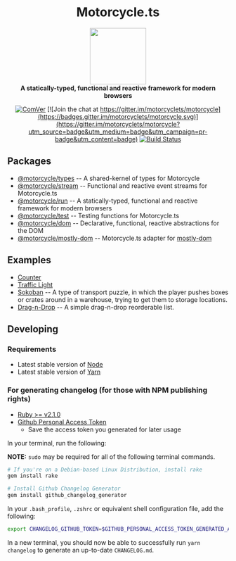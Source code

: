 <h1 align='center'>Motorcycle.ts</h1>

<div align='center'>
  <img src='https://github.com/motorcyclets/motorcycle/raw/master/.assets/logo.png' width='128' />
</div>

<div align='center'>
  <strong>A statically-typed, functional and reactive framework for modern browsers</strong>
</div>

<div align='center'>

[![ComVer](https://img.shields.io/badge/ComVer-compliant-brightgreen.svg)](https://github.com/staltz/comver)
[![Join the chat at https://gitter.im/motorcyclets/motorcycle](https://badges.gitter.im/motorcyclets/motorcycle.svg)](https://gitter.im/motorcyclets/motorcycle?utm_source=badge&utm_medium=badge&utm_campaign=pr-badge&utm_content=badge)
[![Build Status](https://travis-ci.org/motorcyclets/motorcycle.svg?branch=master)](https://travis-ci.org/motorcyclets/motorcycle)

</div>

## Packages

- [@motorcycle/types](./packages/types) -- A shared-kernel of types for Motorcycle
- [@motorcycle/stream](./packages/stream) -- Functional and reactive event streams for Motorcycle.ts
- [@motorcycle/run](./packages/run) -- A statically-typed, functional and reactive framework for modern browsers
- [@motorcycle/test](./packages/test) -- Testing functions for Motorcycle.ts
- [@motorcycle/dom](./packages/dom) -- Declarative, functional, reactive abstractions for the DOM
- [@motorcycle/mostly-dom](./packages/mostly-dom) -- Motorcycle.ts adapter for [mostly-dom](https://github.com/TylorS167/mostly-dom)

## Examples

- [Counter](./examples/counter)
- [Traffic Light](./examples/traffic-light)
- [Sokoban](./examples/sokoban) -- A type of transport puzzle, in which the player pushes boxes or crates around in a warehouse, trying to get them to storage locations.
- [Drag-n-Drop](./examples/drag-n-drop) -- A simple drag-n-drop reorderable list.

## Developing

### Requirements

* Latest stable version of [Node](https://github.com/creationix/nvm)
* Latest stable version of [Yarn](https://yarnpkg.com)

### For generating changelog (for those with NPM publishing rights)

* [Ruby >= v2.1.0](https://www.ruby-lang.org/en/downloads/)
* [Github Personal Access Token](https://github.com/settings/tokens)
  - Save the access token you generated for later usage

In your terminal, run the following:

**NOTE:** `sudo` may be required for all of the following terminal commands.

```sh
# If you're on a Debian-based Linux Distribution, install rake
gem install rake

# Install Github Changelog Generator
gem install github_changelog_generator
```

In your `.bash_profile`, `.zshrc` or equivalent shell configuration file, add the 
following:

```sh
export CHANGELOG_GITHUB_TOKEN=$GITHUB_PERSONAL_ACCESS_TOKEN_GENERATED_ABOVE
```

In a new terminal, you should now be able to successfully run `yarn changelog`
to generate an up-to-date `CHANGELOG.md`.
